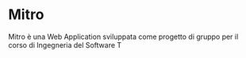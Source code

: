 # Mitro

Mitro è una Web Application sviluppata come progetto di gruppo per il corso di Ingegneria del Software T